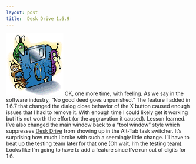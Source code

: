 ```yaml
---
layout: post
title:  Desk Drive 1.6.9
---
```

![](/cdn/images/blog/DeskDrive1.6.8Released_14626/bugs.gif) OK, one more time, with feeling. As we say in the software industry, “No good deed goes unpunished.” The feature I added in 1.6.7 that changed the dialog close behavior of the X button caused enough issues that I had to remove it. With enough time I could likely get it working but it’s not worth the effort (or the aggravation it caused). Lesson learned. I’ve also changed the main window back to a “tool window” style which suppresses [Desk Drive](/deskdrive) from showing up in the Alt-Tab task switcher. It’s surprising how much I broke with such a seemingly little change. I’ll have to beat up the testing team later for that one (Oh wait, I’m the testing team). Looks like I’m going to have to add a feature since I’ve run out of digits for 1.6.
